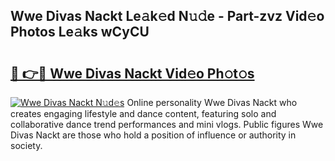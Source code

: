 ## Wwe Divas Nackt Le𝚊k𝚎d N𝚞𝚍e - Part-zvz Vid𝚎o Photos Le𝚊ks wCyCU

# <h2><a href="http://fbax0pl.evod.top/?m=Wwe+Divas+Nackt">🔗 👉🔴 Wwe Divas Nackt Vid𝚎o Ph𝚘t𝚘s</a></h2>

[![Wwe Divas Nackt N𝚞d𝚎s](https://i.imgur.com/8V9OHl7.gif)](http://fbax0pl.evod.top/?m=Wwe+Divas+Nackt)
Online personality Wwe Divas Nackt who creates engaging lifestyle and dance content, featuring solo and collaborative dance trend performances and mini vlogs. Public figures Wwe Divas Nackt are those who hold a position of influence or authority in society. 
